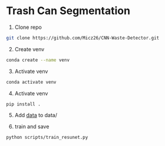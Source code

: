 # Trash Can Segmentation

1. Clone repo
```bash
git clone https://github.com/Micz26/CNN-Waste-Detector.git
```
2. Create venv
```bash
conda create --name venv 
```
3. Activate venv
```bash
conda activate venv
```
4. Activate venv
```bash
pip install .
```
5. Add [data](https://conservancy.umn.edu/items/6dd6a960-c44a-4510-a679-efb8c82ebfb7) to data/

6. train and save
```
python scripts/train_resunet.py
```
